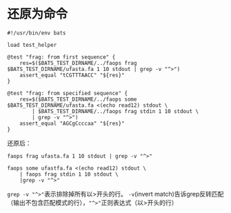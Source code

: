 # 还原为命令
```
#!/usr/bin/env bats

load test_helper

@test "frag: from first sequence" {
    res=$($BATS_TEST_DIRNAME/../faops frag $BATS_TEST_DIRNAME/ufasta.fa 1 10 stdout | grep -v "^>")
    assert_equal "tCGTTTAACC" "${res}"
}

@test "frag: from specified sequence" {
    res=$($BATS_TEST_DIRNAME/../faops some $BATS_TEST_DIRNAME/ufasta.fa <(echo read12) stdout \
        | $BATS_TEST_DIRNAME/../faops frag stdin 1 10 stdout \
        | grep -v "^>")
    assert_equal "AGCgCcccaa" "${res}"
}
```
还原后：
```
faops frag ufasta.fa 1 10 stdout | grep -v "^>"

faops some ufastfa.fa <(echo read12) stdout \
    | faops frag stdin 1 10 stdout \
    |grep -v "^>"
```
`grep -v "^>"`表示排除掉所有以>开头的行。 `-v`(invert match)告诉grep反转匹配（输出不包含匹配模式的行），`"^>"`正则表达式（以>开头的行）